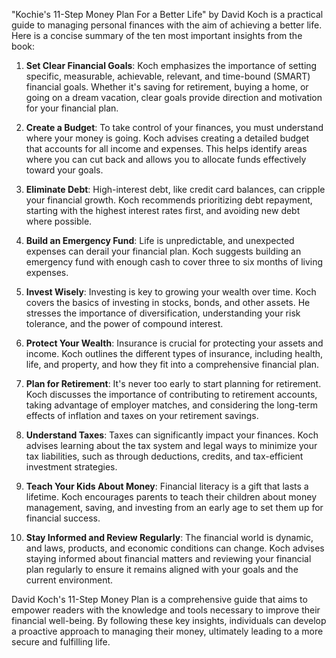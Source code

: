 "Kochie's 11-Step Money Plan For a Better Life" by David Koch is a practical guide to managing personal finances with the aim of achieving a better life. Here is a concise summary of the ten most important insights from the book:

1. **Set Clear Financial Goals**: Koch emphasizes the importance of setting specific, measurable, achievable, relevant, and time-bound (SMART) financial goals. Whether it's saving for retirement, buying a home, or going on a dream vacation, clear goals provide direction and motivation for your financial plan.

2. **Create a Budget**: To take control of your finances, you must understand where your money is going. Koch advises creating a detailed budget that accounts for all income and expenses. This helps identify areas where you can cut back and allows you to allocate funds effectively toward your goals.

3. **Eliminate Debt**: High-interest debt, like credit card balances, can cripple your financial growth. Koch recommends prioritizing debt repayment, starting with the highest interest rates first, and avoiding new debt where possible.

4. **Build an Emergency Fund**: Life is unpredictable, and unexpected expenses can derail your financial plan. Koch suggests building an emergency fund with enough cash to cover three to six months of living expenses.

5. **Invest Wisely**: Investing is key to growing your wealth over time. Koch covers the basics of investing in stocks, bonds, and other assets. He stresses the importance of diversification, understanding your risk tolerance, and the power of compound interest.

6. **Protect Your Wealth**: Insurance is crucial for protecting your assets and income. Koch outlines the different types of insurance, including health, life, and property, and how they fit into a comprehensive financial plan.

7. **Plan for Retirement**: It's never too early to start planning for retirement. Koch discusses the importance of contributing to retirement accounts, taking advantage of employer matches, and considering the long-term effects of inflation and taxes on your retirement savings.

8. **Understand Taxes**: Taxes can significantly impact your finances. Koch advises learning about the tax system and legal ways to minimize your tax liabilities, such as through deductions, credits, and tax-efficient investment strategies.

9. **Teach Your Kids About Money**: Financial literacy is a gift that lasts a lifetime. Koch encourages parents to teach their children about money management, saving, and investing from an early age to set them up for financial success.

10. **Stay Informed and Review Regularly**: The financial world is dynamic, and laws, products, and economic conditions can change. Koch advises staying informed about financial matters and reviewing your financial plan regularly to ensure it remains aligned with your goals and the current environment.

David Koch's 11-Step Money Plan is a comprehensive guide that aims to empower readers with the knowledge and tools necessary to improve their financial well-being. By following these key insights, individuals can develop a proactive approach to managing their money, ultimately leading to a more secure and fulfilling life.
